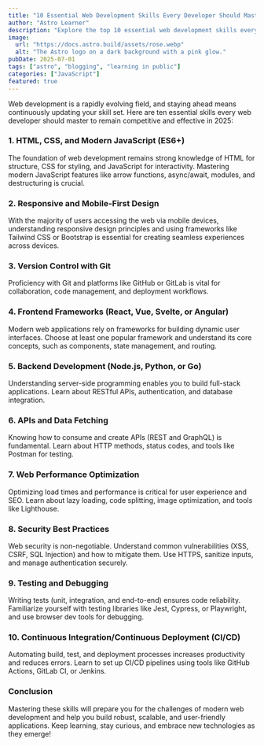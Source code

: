 ```yaml
---
title: "10 Essential Web Development Skills Every Developer Should Master in 2025"
author: "Astro Learner"
description: "Explore the top 10 essential web development skills every developer should master in 2025, including modern JavaScript, responsive design, frontend and backend frameworks, APIs, performance optimization, security, testing, and CI/CD best practices."
image:
  url: "https://docs.astro.build/assets/rose.webp"
  alt: "The Astro logo on a dark background with a pink glow."
pubDate: 2025-07-01
tags: ["astro", "blogging", "learning in public"]
categories: ["JavaScript"]
featured: true
---
```


Web development is a rapidly evolving field, and staying ahead means continuously updating your skill set. Here are ten essential skills every web developer should master to remain competitive and effective in 2025:

### 1. **HTML, CSS, and Modern JavaScript (ES6+)**

The foundation of web development remains strong knowledge of HTML for structure, CSS for styling, and JavaScript for interactivity. Mastering modern JavaScript features like arrow functions, async/await, modules, and destructuring is crucial.

### 2. **Responsive and Mobile-First Design**

With the majority of users accessing the web via mobile devices, understanding responsive design principles and using frameworks like Tailwind CSS or Bootstrap is essential for creating seamless experiences across devices.

### 3. **Version Control with Git**

Proficiency with Git and platforms like GitHub or GitLab is vital for collaboration, code management, and deployment workflows.

### 4. **Frontend Frameworks (React, Vue, Svelte, or Angular)**

Modern web applications rely on frameworks for building dynamic user interfaces. Choose at least one popular framework and understand its core concepts, such as components, state management, and routing.

### 5. **Backend Development (Node.js, Python, or Go)**

Understanding server-side programming enables you to build full-stack applications. Learn about RESTful APIs, authentication, and database integration.

### 6. **APIs and Data Fetching**

Knowing how to consume and create APIs (REST and GraphQL) is fundamental. Learn about HTTP methods, status codes, and tools like Postman for testing.

### 7. **Web Performance Optimization**

Optimizing load times and performance is critical for user experience and SEO. Learn about lazy loading, code splitting, image optimization, and tools like Lighthouse.

### 8. **Security Best Practices**

Web security is non-negotiable. Understand common vulnerabilities (XSS, CSRF, SQL Injection) and how to mitigate them. Use HTTPS, sanitize inputs, and manage authentication securely.

### 9. **Testing and Debugging**

Writing tests (unit, integration, and end-to-end) ensures code reliability. Familiarize yourself with testing libraries like Jest, Cypress, or Playwright, and use browser dev tools for debugging.

### 10. **Continuous Integration/Continuous Deployment (CI/CD)**

Automating build, test, and deployment processes increases productivity and reduces errors. Learn to set up CI/CD pipelines using tools like GitHub Actions, GitLab CI, or Jenkins.

### **Conclusion**

Mastering these skills will prepare you for the challenges of modern web development and help you build robust, scalable, and user-friendly applications. Keep learning, stay curious, and embrace new technologies as they emerge!

